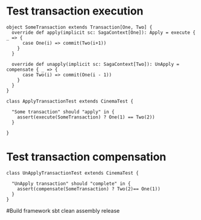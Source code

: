 # Test transaction execution

```
object SomeTransaction extends Transaction[One, Two] {
  override def apply(implicit sc: SagaContext[One]): Apply = execute { _ => {
      case One(i) => commit(Two(i+1))
    }
  }

  override def unapply(implicit sc: SagaContext[Two]): UnApply = compensate { _ => {
      case Two(i) => commit(One(i - 1))
    }
  }
}

class ApplyTransactionTest extends CinemaTest {

  "Some transaction" should "apply" in {
    assert(execute(SomeTransaction) ? One(1) == Two(2))
  }

}
```

# Test transaction compensation

```
class UnApplyTransactionTest extends CinemaTest {

  "UnApply transaction" should "complete" in {
    assert(compensate(SomeTransaction) ? Two(2)== One(1))
  }
}
```


#Build framework
sbt clean assembly release